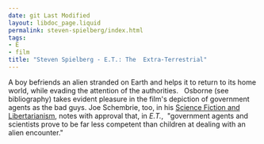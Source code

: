 ```yaml
---
date: git Last Modified
layout: libdoc_page.liquid
permalink: steven-spielberg/index.html
tags:
- E
- film
title: "Steven Spielberg - E.T.: The  Extra-Terrestrial"
---
```


A boy befriends an alien stranded on Earth and helps it to return to its home  world, while evading the attention of the authorities.
  
 Osborne (see bibliography) takes evident pleasure in the film's  depiction of government agents as the bad guys. Joe Schembrie, too, in his <a href="http://web.archive.org/web/20121218162727/http:/lewrockwell.com/schembrie/schembrie15.html"> Science Fiction and Libertarianism</a>, notes with approval that, in _E.T._,   "government agents and scientists prove to be far less competent than children  at dealing with an alien encounter."